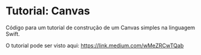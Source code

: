 # Tutorial: Canvas

Código para um tutorial de construção de um Canvas simples na linguagem Swift.

O tutorial pode ser visto aqui: https://link.medium.com/wMeZRCwTQab 
